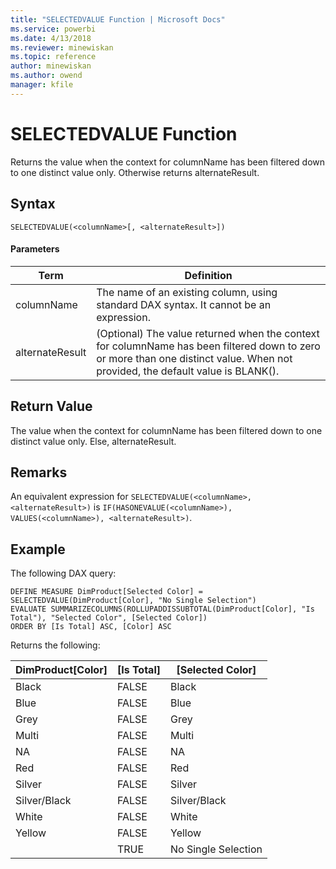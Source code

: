 ```yaml
---
title: "SELECTEDVALUE Function | Microsoft Docs"
ms.service: powerbi
ms.date: 4/13/2018
ms.reviewer: minewiskan
ms.topic: reference
author: minewiskan
ms.author: owend
manager: kfile
---
```

# SELECTEDVALUE Function
Returns the value when the context for columnName has been filtered down to one distinct value only. Otherwise returns alternateResult.  
  
## Syntax  
  
```  
SELECTEDVALUE(<columnName>[, <alternateResult>])  
```  
  
#### Parameters  
  
|Term|Definition|  
|----------|--------------|  
| columnName |The name of an existing column, using standard DAX syntax. It cannot be an expression. |  
| alternateResult |(Optional) The value returned when the context for columnName has been filtered down to zero or more than one distinct value. When not provided, the default value is BLANK().| 
 
## Return Value  
The value when the context for columnName has been filtered down to one distinct value only. Else, alternateResult. 
  
  
## Remarks  
An equivalent expression for `SELECTEDVALUE(<columnName>, <alternateResult>)` is `IF(HASONEVALUE(<columnName>), VALUES(<columnName>), <alternateResult>)`. 
  
## Example  
  
The following DAX query:

```
DEFINE MEASURE DimProduct[Selected Color] = SELECTEDVALUE(DimProduct[Color], "No Single Selection")
EVALUATE SUMMARIZECOLUMNS(ROLLUPADDISSUBTOTAL(DimProduct[Color], "Is Total"), "Selected Color", [Selected Color])
ORDER BY [Is Total] ASC, [Color] ASC
```

Returns the following:

DimProduct[Color]  |[Is Total]  |[Selected Color] 
---------|---------|---------|
Black     |  FALSE       |   Black      |
Blue     |   FALSE      |    Blue     |
Grey     |  FALSE       |   Grey      |
Multi     |   FALSE      |   Multi     | 
NA     |   FALSE      |      NA   |
Red     |  FALSE       |   Red     | 
Silver     |  FALSE       |  Silver   |      
Silver/Black     | FALSE        |   Silver/Black |     
White     |   FALSE      |  White       |
Yellow    | FALSE        |  Yellow       |
| | TRUE | No Single Selection| 


